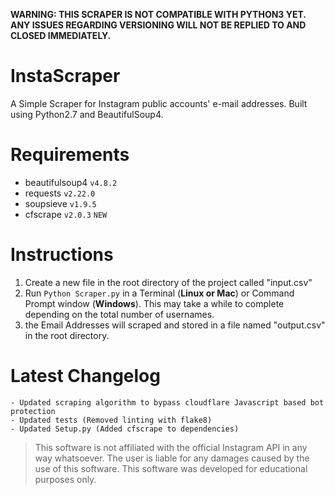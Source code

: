 **WARNING: THIS SCRAPER IS NOT COMPATIBLE WITH PYTHON3 YET. ANY ISSUES REGARDING VERSIONING WILL NOT BE REPLIED TO AND CLOSED IMMEDIATELY.**
# InstaScraper
A Simple Scraper for Instagram public accounts' e-mail addresses. Built using Python2.7 and BeautifulSoup4.
# Requirements
* beautifulsoup4 ``` v4.8.2 ```
* requests ``` v2.22.0 ```
* soupsieve ``` v1.9.5 ```
* cfscrape ``` v2.0.3 ``` ``` NEW ```
# Instructions
1. Create a new file in the root directory of the project called "input.csv"
2. Run ``` Python Scraper.py ``` in a Terminal (**Linux or Mac**) or Command Prompt window (**Windows**). This may take a while to complete depending on the total number of usernames.
3. the Email Addresses will scraped and stored in a file named "output.csv" in the root directory.

# Latest Changelog
``` 
- Updated scraping algorithm to bypass cloudflare Javascript based bot protection
- Updated tests (Removed linting with flake8)
- Updated Setup.py (Added cfscrape to dependencies)
```
> This software is not affiliated with the official Instagram API in any way whatsoever. The user is liable for any damages caused by the use of this software. This software was developed for educational purposes only.
